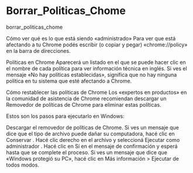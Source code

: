 # Borrar_Politicas_Chome
borrar_politicas_chome


Cómo ver qué es lo que está siendo «administrado»
Para ver que está afectando a tu Chrome podés escribir (o copiar y pegar) «chrome://policy» en la barra de direcciones.

Políticas en Chrome
Aparecerá un listado en el que se puede hacer clic en el nombre de cada política para ver información técnica en inglés. Si ves el mensaje «No hay políticas establecidas», significa que no hay ninguna política en tu sistema que esté afectando a Chrome.

Cómo restablecer las políticas de Chrome
Los «expertos en productos» en la comunidad de asistencia de Chrome recomiendan descargar un Removedor de políticas de Chrome para eliminar estas políticas.

Estos son los pasos para ejecutarlo en Windows:

Descargar el  removedor de políticas de Chrome. Si ves un mensaje que dice que el tipo de archivo puede dañar su computadora, hacé clic en Conservar .
Hacé clic derecho en el archivo y seleccioná  Ejecutar como administrador .
Hacé clic en Sí en el mensaje de confirmación y esperá hasta que se complete el proceso.
Si ves un mensaje que dice que «Windows protegió su PC», hacé clic en  Más información  >  Ejecutar de todos modos.
